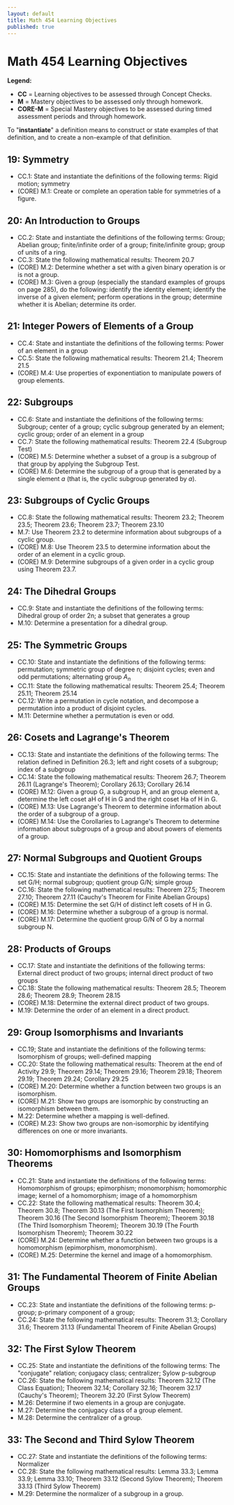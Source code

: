 ```yaml
---
layout: default
title: Math 454 Learning Objectives
published: true
---
```


# Math 454 Learning Objectives	

__Legend:__ 

+ __CC__ = Learning objectives to be assessed through Concept Checks. 
+ __M__ = Mastery objectives to be assessed only through homework.
+ __CORE-M__ = Special Mastery objectives to be assessed during timed assessment periods and through homework.

To "__instantiate__" a definition means to construct or state examples of that definition, and to create a non-example of that definition. 

## 19: Symmetry

+ CC.1: State and instantiate the definitions of the following terms: Rigid motion; symmetry
+ (CORE) M.1: Create or complete an operation table for symmetries of a figure. 

## 20: An Introduction to Groups

+ CC.2: State and instantiate the definitions of the following terms: Group; Abelian group; finite/infinite order of a group; finite/infinite group; group of units of a ring.
+ CC.3: State the following mathematical results: Theorem 20.7
+ (CORE) M.2: Determine whether a set with a given binary operation is or is not a group. 
+ (CORE) M.3: Given a group (especially the standard examples of groups on page 285), do the following: identify the identity element; identify the inverse of a given element; perform operations in the group; determine whether it is Abelian; determine its order. 

## 21: Integer Powers of Elements of a Group

+ CC.4: State and instantiate the definitions of the following terms: Power of an element in a group
+ CC.5: State the following mathematical results: Theorem 21.4; Theorem 21.5
+ (CORE) M.4: Use properties of exponentiation to manipulate powers of group elements.

## 22: Subgroups

+ CC.6: State and instantiate the definitions of the following terms: Subgroup; center of a group; cyclic subgroup generated by an element; cyclic group; order of an element in a group
+ CC.7: State the following mathematical results: Theorem 22.4 (Subgroup Test)
+ (CORE) M.5: Determine whether a subset of a group is a subgroup of that group by applying the Subgroup Test.
+ (CORE) M.6: Determine the subgroup of a group that is generated by a single element $a$ (that is, the cyclic subgroup generated by $a$). 

## 23: Subgroups of Cyclic Groups

+ CC.8: State the following mathematical results: Theorem 23.2; Theorem 23.5; Theorem 23.6; Theorem 23.7; Theorem 23.10
+ M.7: Use Theorem 23.2 to determine information about subgroups of a cyclic group. 
+ (CORE) M.8: Use Theorem 23.5 to determine information about the order of an element in a cyclic group. 
+ (CORE) M.9: Determine subgroups of a given order in a cyclic group using Theorem 23.7. 

## 24: The Dihedral Groups

+ CC.9: State and instantiate the definitions of the following terms: Dihedral group of order 2n; a subset that generates a group
+ M.10: Determine a presentation for a dihedral group. 


## 25: The Symmetric Groups

+ CC.10: State and instantiate the definitions of the following terms: permutation; symmetric group of degree n; disjoint cycles; even and odd permutations; alternating group $A_n$
+ CC.11: State the following mathematical results: Theorem 25.4; Theorem 25.11; Theorem 25.14
+ CC.12: Write a permutation in cycle notation, and decompose a permutation into a product of disjoint cycles. 
+ M.11: Determine whether a permutation is even or odd. 

## 26: Cosets and Lagrange's Theorem

+ CC.13: State and instantiate the definitions of the following terms: The relation defined in Definition 26.3; left and right cosets of a subgroup; index of a subgroup
+ CC.14: State the following mathematical results: Theorem 26.7; Theorem 26.11 (Lagrange's Theorem); Corollary 26.13; Corollary 26.14
+ (CORE) M.12: Given a group G, a subgroup H, and an group element a, determine the left coset aH of H in G and the right coset Ha of H in G. 
+ (CORE) M.13: Use Lagrange's Theorem to determine information about the order of a subgroup of a group. 
+ (CORE) M.14: Use the Corollaries to Lagrange's Theorem to determine information about subgroups of a group and about powers of elements of a group. 

## 27: Normal Subgroups and Quotient Groups

+ CC.15: State and instantiate the definitions of the following terms: The set G/H; normal subgroup; quotient group G/N; simple group
+ CC.16: State the following mathematical results: Theorem 27.5; Theorem 27.10; Theorem 27.11 (Cauchy's Theorem for Finite Abelian Groups)
+ (CORE) M.15: Determine the set G/H of distinct left cosets of H in G. 
+ (CORE) M.16: Determine whether a subgroup of a group is normal. 
+ (CORE) M.17: Determine the quotient group G/N of G by a normal subgroup N.

## 28: Products of Groups

+ CC.17: State and instantiate the definitions of the following terms: External direct product of two groups; internal direct product of two groups
+ CC.18: State the following mathematical results: Theorem 28.5; Theorem 28.6; Theorem 28.9; Theorem 28.15
+ (CORE) M.18: Determine the external direct product of two groups. 
+ M.19: Determine the order of an element in a direct product. 

## 29: Group Isomorphisms and Invariants

+ CC.19; State and instantiate the definitions of the following terms: Isomorphism of groups; well-defined mapping
+ CC.20: State the following mathematical results: Theorem at the end of Activity 29.9; Theorem 29.14; Theorem 29.16; Theorem 29.18; Theorem 29.19; Theorem 29.24; Corollary 29.25 
+ (CORE) M.20: Determine whether a function between two groups is an isomorphism. 
+ (CORE) M.21: Show two groups are isomorphic by constructing an isomorphism between them. 
+ M.22: Determine whether a mapping is well-defined. 
+ (CORE) M.23: Show two groups are non-isomorphic by identifying differences on one or more invariants. 

## 30: Homomorphisms and Isomorphism Theorems

+ CC.21: State and instantiate the definitions of the following terms: Homomorphism of groups; epimorphism; monomorphism; homomorphic image; kernel of a homomorphism; image of a homomorphism
+ CC.22: State the following mathematical results: Theorem 30.4; Theorem 30.8; Theorem 30.13 (The First Isomorphism Theorem); Theorem 30.16 (The Second Isomorphism Theorem); Theorem 30.18 (The Third Isomorphism Theorem); Theorem 30.19 (The Fourth Isomorphism Theorem); Theorem 30.22
+ (CORE) M.24: Determine whether a function between two groups is a homomorphism (epimorphism, monomorphism). 
+ (CORE) M.25: Determine the kernel and image of a homomorphism. 

## 31: The Fundamental Theorem of Finite Abelian Groups

+ CC.23: State and instantiate the definitions of the following terms: p-group; p-primary component of a group; 
+ CC.24: State the following mathematical results: Theorem 31.3; Corollary 31.6; Theorem 31.13 (Fundamental Theorem of Finite Abelian Groups)

## 32: The First Sylow Theorem

+ CC.25: State and instantiate the definitions of the following terms: The "conjugate" relation; conjugacy class; centralizer; Sylow p-subgroup
+ CC.26: State the following mathematical results: Theorem 32.12 (The Class Equation); Theorem 32.14; Corollary 32.16; Theorem 32.17 (Cauchy's Theorem); Theorem 32.20 (First Sylow Theorem)
+ M.26: Determine if two elements in a group are conjugate. 
+ M.27: Determine the conjugacy class of a group element. 
+ M.28: Determine the centralizer of a group. 

## 33: The Second and Third Sylow Theorem

+ CC.27: State and instantiate the definitions of the following terms: Normalizer
+ CC.28: State the following mathematical results: Lemma 33.3; Lemma 33.9; Lemma 33.10; Theorem 33.12 (Second Sylow Theorem); Theorem 33.13 (Third Sylow Theorem)
+ M.29: Determine the normalizer of a subgroup in a group.
